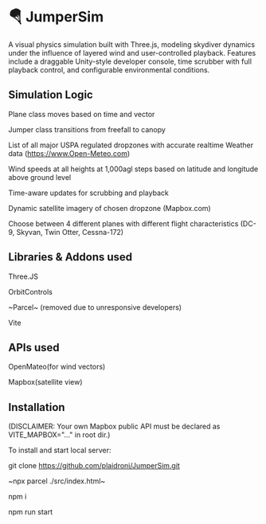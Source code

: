 # 🪂 JumperSim

A visual physics simulation built with Three.js, modeling skydiver dynamics under the influence of layered wind and user-controlled playback. Features include a draggable Unity-style developer console, time scrubber with full playback control, and configurable environmental conditions.

## Simulation Logic

Plane class moves based on time and vector

Jumper class transitions from freefall to canopy

List of all major USPA regulated dropzones with accurate realtime Weather data (https://www.Open-Meteo.com)

Wind speeds at all heights at 1,000agl steps based on latitude and longitude above ground level

Time-aware updates for scrubbing and playback

Dynamic satellite imagery of chosen dropzone (Mapbox.com)

Choose between 4 different planes with different flight characteristics (DC-9, Skyvan, Twin Otter, Cessna-172)

## Libraries & Addons used

Three.JS

OrbitControls

~Parcel~ (removed due to unresponsive developers)

Vite

## APIs used

OpenMateo(for wind vectors)

Mapbox(satellite view)

## Installation

(DISCLAIMER: Your own Mapbox public API must be declared as VITE_MAPBOX="..." in root dir.)

To install and start local server:

git clone https://github.com/plaidroni/JumperSim.git

~npx parcel ./src/index.html~

npm i

npm run start
